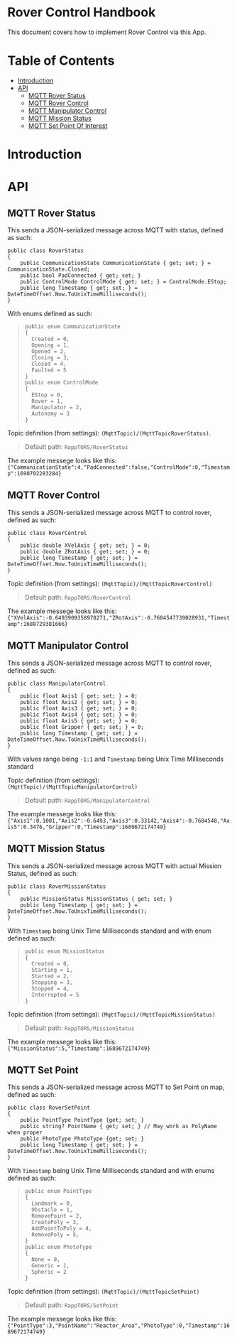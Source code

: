 # Rover Control Handbook

<!-- Written by [Jakub Wiśniewski](https://www.linkedin.com/in/jakub-wi%C5%9Bniewski-0a1b21273/) -->

This document covers how to implement Rover Control via this App.

# Table of Contents

- [Introduction](#toc-introduction)
- [API](#toc-api)
  - [MQTT Rover Status](#toc-rover-status)
  - [MQTT Rover Control](#toc-rover-control)
  - [MQTT Manipulator Control](#toc-manipulator-control)
  - [MQTT Mission Status](#toc-mission-status)
  - [MQTT Set Point Of Interest](#toc-set-point)

# <a id="toc-introduction"></a>Introduction



# <a id="toc-api"></a>API

## <a id="toc-rover-status"></a> MQTT Rover Status
This sends a JSON-serialized message across MQTT with status, defined as such:
```
public class RoverStatus
{
	public CommunicationState CommunicationState { get; set; } = CommunicationState.Closed;
	public bool PadConnected { get; set; }
	public ControlMode ControlMode { get; set; } = ControlMode.EStop;
	public long Timestamp { get; set; } = DateTimeOffset.Now.ToUnixTimeMilliseconds();
}
```
With enums defined as such:
> ```
> public enum CommunicationState
> {
> 	Created = 0,
> 	Opening = 1,
> 	Opened = 2,
> 	Closing = 3,
> 	Closed = 4,
> 	Faulted = 5
> }
> public enum ControlMode
> {
> 	EStop = 0,
> 	Rover = 1,
> 	Manipulator = 2,
> 	Autonomy = 3
> }
>  ```

Topic definition (from settings): `(MqttTopic)/(MqttTopicRoverStatus)`.
> Default path: `RappTORS/RoverStatus`

The example messege looks like this:
`{"CommunicationState":4,"PadConnected":false,"ControlMode":0,"Timestamp":1690702283284}`




## <a id="toc-rover-control"></a> MQTT Rover Control
This sends a JSON-serialized message across MQTT to control rover, defined as such:
```
public class RoverControl
{
	public double XVelAxis { get; set; } = 0;
	public double ZRotAxis { get; set; } = 0;
	public long Timestamp { get; set; } = DateTimeOffset.Now.ToUnixTimeMilliseconds();
}
```
Topic definition (from settings): `(MqttTopic)/(MqttTopicRoverControl)`
> Default path: `RappTORS/RoverControl`

The example messege looks like this:
`{"XVelAxis":-0.6493909358978271,"ZRotAxis":-0.7604547739028931,"Timestamp":1688729381666}`

## <a id="toc-manipulator-control"></a> MQTT Manipulator Control

This sends a JSON-serialized message across MQTT to control rover, defined as such:
```
public class ManipulatorControl
{
	public float Axis1 { get; set; } = 0;
	public float Axis2 { get; set; } = 0;
	public float Axis3 { get; set; } = 0;
	public float Axis4 { get; set; } = 0;
	public float Axis5 { get; set; } = 0;
	public float Gripper { get; set; } = 0;
	public long Timestamp { get; set; } = DateTimeOffset.Now.ToUnixTimeMilliseconds();
}
```
With values range being `-1:1`
and `Timestamp` being Unix Time Milliseconds standard

Topic definition (from settings): `(MqttTopic)/(MqttTopicManipulatorControl)`
> Default path: `RappTORS/ManipulatorControl`

The example messege looks like this:
`{"Axis1":0.1001,"Axis2":-0.6493,"Axis3":0.33142,"Axis4":-0.7604548,"Axis5":0.3476,"Gripper":0,"Timestamp":1689672174749}`

## <a id="toc-mission-status"></a> MQTT Mission Status

This sends a JSON-serialized message across MQTT with actual Mission Status, defined as such:
```
public class RoverMissionStatus
{
	public MissionStatus MissionStatus { get; set; }
	public long Timestamp { get; set; } = DateTimeOffset.Now.ToUnixTimeMilliseconds();
}
```
With `Timestamp` being Unix Time Milliseconds standard and
with enum defined as such:
> ```
> public enum MissionStatus
> {
> 	Created = 0,
> 	Starting = 1,
> 	Started = 2,
> 	Stopping = 3,
> 	Stopped = 4,
> 	Interrupted = 5
> }
>  ```

Topic definition (from settings): `(MqttTopic)/(MqttTopicMissionStatus)`
> Default path: `RappTORS/MissionStatus`

The example messege looks like this:
`{"MissionStatus":5,"Timestamp":1689672174749}`


## <a id="toc-set-point"></a> MQTT Set Point

This sends a JSON-serialized message across MQTT to Set Point on map, defined as such:
```
public class RoverSetPoint
{
	public PointType PointType {get; set; }
	public string? PointName { get; set; } // May work as PolyName when proper
	public PhotoType PhotoType {get; set; }
	public long Timestamp { get; set; } = DateTimeOffset.Now.ToUnixTimeMilliseconds();
}
```
With `Timestamp` being Unix Time Milliseconds standard and
with enums defined as such:
> ```
> public enum PointType
> {
> 	Landmark = 0,
> 	Obstacle = 1,
> 	RemovePoint = 2,
> 	CreatePoly = 3,
> 	AddPointToPoly = 4,
> 	RemovePoly = 5,
> }
> public enum PhotoType
> {
> 	None = 0,
> 	Generic = 1,
> 	Spheric = 2
> }
>  ```

Topic definition (from settings): `(MqttTopic)/(MqttTopicSetPoint)`
> Default path: `RappTORS/SetPoint`

The example messege looks like this:
`{"PointType":3,"PointName":"Reactor_Area","PhotoType":0,"Timestamp":1689672174749}`